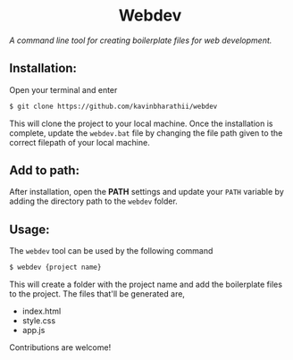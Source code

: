 <h1 align=center> Webdev </h1>

*A command line tool for creating boilerplate files for web development.*

## Installation:

Open your terminal and enter
```bash
$ git clone https://github.com/kavinbharathii/webdev
```
This will clone the project to your local machine. Once the installation is complete, update the `webdev.bat` file by changing the file path given to the correct 
filepath of your local machine.

## Add to path:
After installation, open the **PATH** settings and update your `PATH` variable by adding the directory path to the `webdev` folder.

## Usage:

The `webdev` tool can be used by the following command
```bash
$ webdev {project name}
```
This will create a folder with the project name and add the boilerplate files to the project. The files that'll be generated are,
- index.html
- style.css
- app.js

Contributions are welcome!
